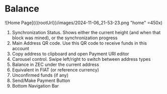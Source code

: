 # Balance

![Home Page]({{rootUrl}}/images/2024-11-06_21-53-23.png "home" =450x)

1. Synchronization Status. Shows either the current
height (and when that block was mined), or
the synchronization progress
1. Main Address QR code. Use this QR code to receive
funds in this account
1. Copy address to clipboard and open Payment URI editor
1. Carousel control. Swipe left/right to switch between address types
1. Balance in ZEC under the current address
1. Equivalent in FIAT (or reference currency)
1. Unconfirmed funds (if any)
1. Send/Make Payment Button
1. Bottom Navigation Bar

